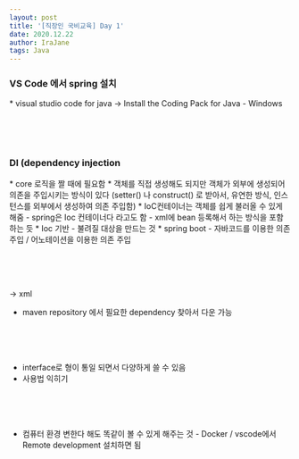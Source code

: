 ```yaml
---
layout: post
title: '[직장인 국비교육] Day 1'
date: 2020.12.22
author: IraJane
tags: Java
---
```



<h3>VS Code 에서 spring 설치</h3>
* visual studio code for java -> Install the Coding Pack for Java - Windows


<br><br><br>

<h3>DI (dependency injection</h3>
* core 로직을 짤 때에 필요함
* 객체를 직접 생성해도 되지만 객체가 외부에 생성되어 의존을 주입시키는 방식이 있다 (setter() 나 construct() 로 받아서, 유연한 방식, 인스턴스를 외부에서 생성하여 의존 주입함)
* IoC컨테이너는 객체를 쉽게 불러올 수 있게 해줌 - spring은 Ioc 컨테이너다 라고도 함 - xml에 bean 등록해서 하는 방식을 포함하는 듯 
* Ioc 기반 - 불려질 대상을 만드는 것
* spring boot - 자바코드를 이용한 의존 주입 / 어노테이션을 이용한 의존 주입

<br><br><br>

-> xml 
* maven repository 에서 필요한 dependency 찾아서 다운 가능 

<br><br><br>

* interface로 형이 통일 되면서 다양하게 쓸 수 있음 
* 사용법 익히기 

<br><br><br>

* 컴퓨터 환경 변한다 해도 똑같이 볼 수 있게 해주는 것 - Docker / vscode에서 Remote development 설치하면 됨



